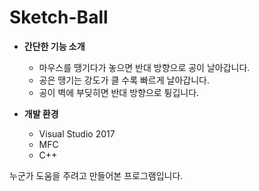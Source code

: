 # Sketch-Ball
- **간단한 기능 소개**
  - 마우스를 땡기다가 놓으면 반대 방향으로 공이 날아갑니다.
  - 공은 땡기는 강도가 클 수록 빠르게 날아갑니다.
  - 공이 벽에 부딪히면 반대 방향으로 튕깁니다.
  

- **개발 환경**
  - Visual Studio 2017
  - MFC
  - C++
  
  
누군가 도움을 주려고 만들어본 프로그램입니다.
